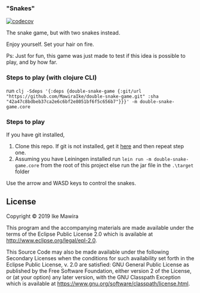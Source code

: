 ### "Snakes"

[![codecov](https://codecov.io/gh/MawiraIke/double-snake-game/branch/master/graph/badge.svg)](https://codecov.io/gh/MawiraIke/double-snake-game)

The snake game, but with two snakes instead.

Enjoy yourself. Set your hair on fire.

Ps: Just for fun, this game was just made to test if this idea is possible to play, and by 
how far.

### Steps to play (with clojure CLI)

run `clj -Sdeps '{:deps {double-snake-game {:git/url "https://github.com/MawiraIke/double-snake-game.git" :sha "42a47c8bdbeb37ca2e6c6bf2e8051bf6f5c656b7"}}}' -m double-snake-game.core`

### Steps to play
If you have git installed, 
1. Clone this repo. If git is not installed, get it [here](https://www.atlassian.com/git/tutorials/install-git) and 
then repeat step one.
2. Assuming you have Leiningen installed run 
```lein run -m double-snake-game.core``` 
from the root of this project else run the jar file in the ```.\target``` folder

Use the arrow and WASD keys to control the snakes.

## License

Copyright © 2019 Ike Mawira

This program and the accompanying materials are made available under the
terms of the Eclipse Public License 2.0 which is available at
http://www.eclipse.org/legal/epl-2.0.

This Source Code may also be made available under the following Secondary
Licenses when the conditions for such availability set forth in the Eclipse
Public License, v. 2.0 are satisfied: GNU General Public License as published by
the Free Software Foundation, either version 2 of the License, or (at your
option) any later version, with the GNU Classpath Exception which is available
at https://www.gnu.org/software/classpath/license.html.
